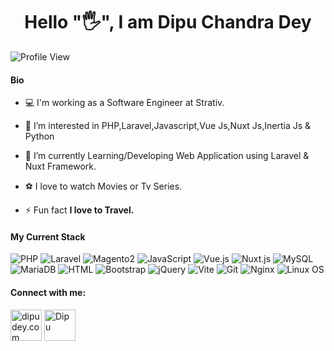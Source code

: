 <h1 align="center">Hello "🖐️", I am Dipu Chandra Dey</h1>

<!-- ![GitHub followers](https://img.shields.io/github/followers/dipudey?logo=GitHub&style=for-the-badge)  -->
![Profile View](https://komarev.com/ghpvc/?username=dipudey)


#### Bio
- 💻 I'm working as a Software Engineer at Strativ.

- 👀 I’m interested in PHP,Laravel,Javascript,Vue Js,Nuxt Js,Inertia Js & Python

- 🌱 I’m currently Learning/Developing Web Application using Laravel & Nuxt Framework.

- ⚽ I love to watch Movies or Tv Series.

- ⚡ Fun fact **I love to Travel.**

#### My Current Stack
![PHP](https://img.shields.io/badge/PHP-777BB4?style=flat-square&logo=php&logoColor=white)
![Laravel](https://img.shields.io/badge/Laravel-FF2D20?style=flat-square&logo=laravel&logoColor=white)
![Magento2](https://img.shields.io/badge/Magento2-FF2D20?style=flat-square&logo=Magento&logoColor=white)
![JavaScript](https://img.shields.io/badge/JavaScript-F7DF1E?style=flat-square&logo=javascript&logoColor=black)
![Vue.js](https://img.shields.io/badge/Vue.js-35495E?style=flat-square&logo=vue.js&logoColor=4FC08D)
![Nuxt.js](https://img.shields.io/badge/Nuxt.js-35495E?style=flat-square&logo=nuxt.js&logoColor=4FC08D)
![MySQL](https://img.shields.io/badge/MySQL-005C84?style=flat-square&logo=mysql&logoColor=white)
![MariaDB](https://img.shields.io/badge/MariaDB-003545?style=flat-square&logo=mariadb&logoColor=white)
![HTML](https://img.shields.io/badge/HTML5-E34F26?style=flat-square&logo=html5&logoColor=white)
![Bootstrap](https://img.shields.io/badge/Bootstrap-563D7C?style=flat-square&logo=bootstrap&logoColor=white)
![jQuery](https://img.shields.io/badge/jQuery-0769AD?style=flat-square&logo=jquery&logoColor=yellow)
![Vite](https://img.shields.io/badge/Vite-593D88?style=flat-square&logo=vite&logoColor=green)
![Git](https://img.shields.io/badge/Git-0CC1F3?style=flat-square&logo=git&logoColor=white)
![Nginx](https://img.shields.io/badge/Nginx-0CC1F3?style=flat-square&logo=nginx&logoColor=white)
![Linux OS](https://img.shields.io/badge/linuxOS-000000?style=flat-square&logo=ubuntu&logoColor=white)
<!-- <img height="48" src="https://cdn-icons-png.flaticon.com/512/5968/5968332.png" alt="Php"> <img height="48" src="https://upload.wikimedia.org/wikipedia/commons/9/9a/Laravel.svg" alt="Laravel"> <img height="48" src="https://pngset.com/images/mysql-logo-sea-life-animal-mammal-transparent-png-2425824.png" alt="Mysql"> <img height="48" src="https://upload.wikimedia.org/wikipedia/commons/9/95/Vue.js_Logo_2.svg" alt="Vue"> <img height="48" src="https://upload.wikimedia.org/wikipedia/commons/a/ae/Nuxt_logo.svg" alt="Nuxt Js"> <img height="48" src="https://upload.wikimedia.org/wikipedia/commons/9/9a/Visual_Studio_Code_1.35_icon.svg" alt="vs code"> <img height="48" src="https://upload.wikimedia.org/wikipedia/commons/a/ab/Logo-ubuntu_cof-orange-hex.svg" alt="Ubuntu"> <img height="48" src="https://cdn.icon-icons.com/icons2/2107/PNG/512/file_type_nginx_icon_130305.png" alt="nginx"> <img height="48" src="https://git-scm.com/images/logos/logomark-orange@2x.png" alt="git"> -->



#### Connect with me:

<a href="https://dipudey.com" target="blank"><img src="https://cdn-icons-png.flaticon.com/512/841/841364.png" alt="dipudey.com" height="50" width="50" /></a>
<a href="https://linkedin.com/in/dipu-chandra-dey-09287a207" target="blank"><img src="https://img.icons8.com/color/344/linkedin.png" alt="Dipu" height="50" width="50" /></a>

